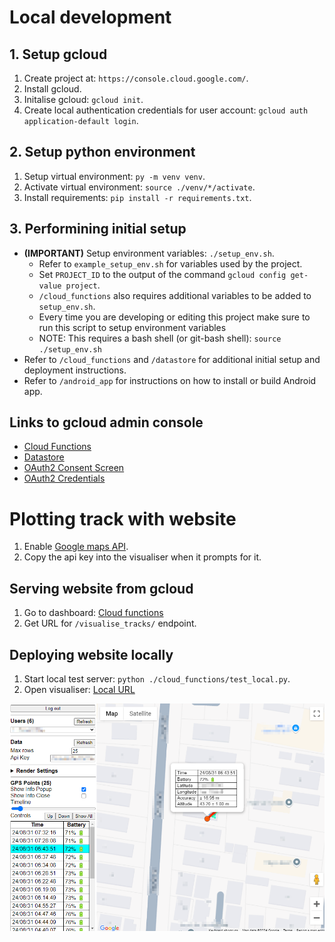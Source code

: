 # Local development
## 1. Setup gcloud
1. Create project at: ```https://console.cloud.google.com/```.
2. Install gcloud.
3. Initalise gcloud: ```gcloud init```.
4. Create local authentication credentials for user account: ```gcloud auth application-default login```.

## 2. Setup python environment
1. Setup virtual environment: ```py -m venv venv```.
2. Activate virtual environment: ```source ./venv/*/activate```.
3. Install requirements: ```pip install -r requirements.txt```.

## 3. Performining initial setup
- **(IMPORTANT)** Setup environment variables: ```./setup_env.sh```.
    - Refer to ```example_setup_env.sh``` for variables used by the project.
    - Set ```PROJECT_ID``` to the output of the command ```gcloud config get-value project```.
    - ```/cloud_functions``` also requires additional variables to be added to ```setup_env.sh```.
    - Every time you are developing or editing this project make sure to run this script to setup environment variables
    - NOTE: This requires a bash shell (or git-bash shell): ```source ./setup_env.sh```
- Refer to ```/cloud_functions``` and ```/datastore``` for additional initial setup and deployment instructions.
- Refer to ```/android_app``` for instructions on how to install or build Android app.

## Links to gcloud admin console
- [Cloud Functions](https://console.cloud.google.com/functions/list)
- [Datastore](https://console.cloud.google.com/datastore/databases/-default-/)
- [OAuth2 Consent Screen](https://console.cloud.google.com/apis/credentials/consent)
- [OAuth2 Credentials](https://console.cloud.google.com/apis/credentials)

# Plotting track with website
1. Enable [Google maps API](https://console.cloud.google.com/marketplace/product/google/maps-backend.googleapis.com).
2. Copy the api key into the visualiser when it prompts for it.

## Serving website from gcloud 
1. Go to dashboard: [Cloud functions](https://console.cloud.google.com/functions/list)
2. Get URL for ```/visualise_tracks/``` endpoint.

## Deploying website locally
1. Start local test server: ```python ./cloud_functions/test_local.py```.
2. Open visualiser: [Local URL](http://localhost:5000/visualise_tracks/index.html)

![Local visualiser](./docs/local_visualiser.png)
